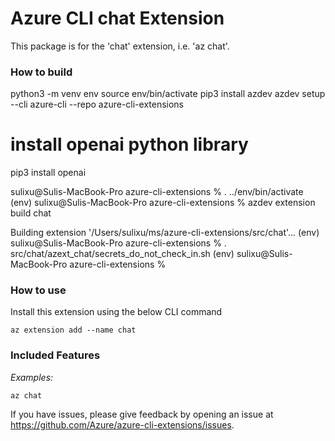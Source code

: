 # Azure CLI chat Extension #
This package is for the 'chat' extension, i.e. 'az chat'.

### How to build ###
python3 -m venv env
source env/bin/activate
pip3 install azdev
azdev setup --cli azure-cli --repo azure-cli-extensions
# install openai python library
pip3 install openai



sulixu@Sulis-MacBook-Pro azure-cli-extensions % . ../env/bin/activate
(env) sulixu@Sulis-MacBook-Pro azure-cli-extensions % azdev extension build chat

Building extension '/Users/sulixu/ms/azure-cli-extensions/src/chat'...
(env) sulixu@Sulis-MacBook-Pro azure-cli-extensions % . src/chat/azext_chat/secrets_do_not_check_in.sh
(env) sulixu@Sulis-MacBook-Pro azure-cli-extensions % 


### How to use ###
Install this extension using the below CLI command
```
az extension add --name chat
```

### Included Features
*Examples:*

```
az chat
```

If you have issues, please give feedback by opening an issue at https://github.com/Azure/azure-cli-extensions/issues.


